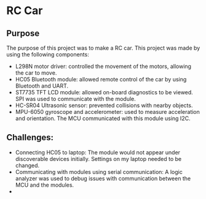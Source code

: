 # RC Car

## Purpose
The purpose of this project was to make a RC car. This project was made by using the following components:
* L298N motor driver: controlled the movement of the motors, allowing the car to move.
* HC05 Bluetooth module: allowed remote control of the car by using Bluetooth and UART.
* ST7735 TFT LCD module: allowed on-board diagnostics to be viewed. SPI was used to communicate with the module.
* HC-SR04 Ultrasonic sensor: prevented collisions with nearby objects.
* MPU-6050 gyroscope and accelerometer: used to measure acceleration and orientation. The MCU communicated with this module using I2C.

## Challenges:
* Connecting HC05 to laptop: The module would not appear under discoverable devices initially. Settings on my laptop needed to be changed.
* Communicating with modules using serial communication: A logic analyzer was used to debug issues with communication between the MCU and the modules.
* 

